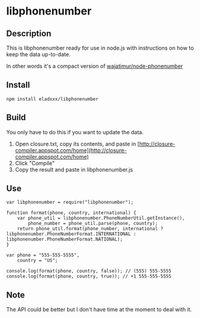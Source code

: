 # libphonenumber

## Description
This is libphonenumber ready for use in node.js with instructions on how to keep the data up-to-date.

In other words it's a compact version of [wajatimur/node-phonenumber](https://github.com/wajatimur/node-phonenumber)

## Install
    npm install eladxxx/libphonenumber

## Build
You only have to do this if you want to update the data.

1. Open closure.txt, copy its contents, and paste in [http://closure-compiler.appspot.com/home](http://closure-compiler.appspot.com/home)
2. Click "Compile"
3. Copy the result and paste in libphonenumber.js

## Use

    var libphonenumber = require("libphonenumber");

    function format(phone, country, international) {
        var phone_util = libphonenumber.PhoneNumberUtil.getInstance(),
            phone_number = phone_util.parse(phone, country);
        return phone_util.format(phone_number, international ? libphonenumber.PhoneNumberFormat.INTERNATIONAL : libphonenumber.PhoneNumberFormat.NATIONAL);
    }

    var phone = "555-555-5555",
        country = "US";

    console.log(format(phone, country, false)); // (555) 555-5555
    console.log(format(phone, country, true)); // +1 555-555-5555

## Note

The API could be better but I don't have time at the moment to deal with it.
